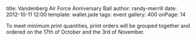 title: Vandenberg Air Force Anniversary Ball
author: randy-merrill
date: 2012-10-11 12:00
template: wallet.jade
tags: event
gallery: 400
onPage: 14

To meet minimum print quantities, print orders will be grouped together and ordered on the 17th of October and the 3rd of November.
